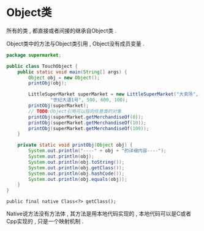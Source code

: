 # Object类

所有的类 , 都直接或者间接的继承自Object类 .

Object类中的方法与Object类引用 , Object没有成员变量 .

```java
package supermarket;

public class TouchObject {
    public static void main(String[] args) {
        Object obj = new Object();
        printObj(obj);

        LittleSuperMarket superMarket = new LittleSuperMarket("大卖场",
                "世纪大道1号", 500, 600, 100);
        printObj(superMarket);
        // TODO:Object引用可以指向任意类的对象
        printObj(superMarket.getMerchandiseOf(0));
        printObj(superMarket.getMerchandiseOf(10));
        printObj(superMarket.getMerchandiseOf(100));
    }

    private static void printObj(Object obj) {
        System.out.println("----" + obj + "的详细内容----");
        System.out.println(obj);
        System.out.println(obj.toString());
        System.out.println(obj.getClass());
        System.out.println(obj.hashCode());
        System.out.println(obj.equals(obj));
    }
}
```

```
public final native Class<?> getClass();
```

Native说方法没有方法体 , 其方法是用本地代码实现的 , 本地代码可以是C或者Cpp实现的 , 只是一个映射机制 . 

